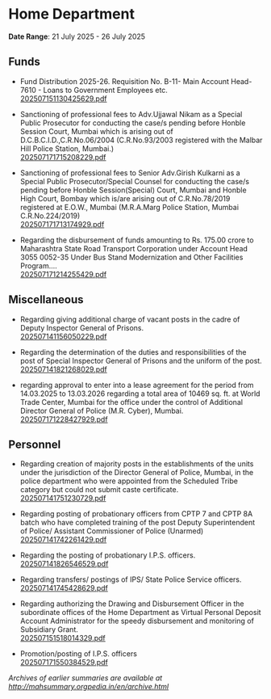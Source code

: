 # Home Department

**Date Range**: 21 July 2025 - 26 July 2025


## Funds
- Fund Distribution 2025-26. Requisition No. B-11- Main Account Head-7610 - Loans to Government Employees etc.\
  [202507151130425629.pdf](https://gr.maharashtra.gov.in/Site/Upload/Government%20Resolutions/English/202507151130425629.pdf)

- Sanctioning of professional fees to Adv.Ujjawal Nikam as a Special Public Prosecutor for conducting the case/s pending before Honble Session Court, Mumbai which is arising out of D.C.B.C.I.D.,C.R.No.06/2004 (C.R.No.93/2003 registered with the Malbar Hill Police Station, Mumbai.)\
  [202507171715208229.pdf](https://gr.maharashtra.gov.in/Site/Upload/Government%20Resolutions/English/202507171715208229.pdf)

- Sanctioning of professional fees to Senior Adv.Girish Kulkarni as a Special Public Prosecutor/Special Counsel for conducting the case/s pending before Honble Session(Special) Court, Mumbai and Honble High Court, Bombay which is/are arising out of C.R.No.78/2019 registered at E.O.W., Mumbai (M.R.A.Marg  Police Station, Mumbai C.R.No.224/2019)\
  [202507171713174929.pdf](https://gr.maharashtra.gov.in/Site/Upload/Government%20Resolutions/English/202507171713174929.pdf)

- Regarding the disbursement of funds amounting to Rs. 175.00 crore to Maharashtra State Road Transport Corporation under Account Head 3055 0052-35 Under Bus Stand Modernization and Other Facilities Program....\
  [202507171214255429.pdf](https://gr.maharashtra.gov.in/Site/Upload/Government%20Resolutions/English/202507171214255429.pdf)

## Miscellaneous
- Regarding giving additional charge of vacant posts in the cadre of Deputy Inspector General of Prisons.\
  [202507141156050229.pdf](https://gr.maharashtra.gov.in/Site/Upload/Government%20Resolutions/English/202507141156050229.pdf)

- Regarding the determination of the duties and responsibilities of the post of Special Inspector General of Prisons and the uniform of the post.\
  [202507141821268029.pdf](https://gr.maharashtra.gov.in/Site/Upload/Government%20Resolutions/English/202507141821268029.pdf)

- regarding approval to enter into a lease agreement for the period from 14.03.2025 to 13.03.2026 regarding a total area of 10469 sq. ft. at World Trade Center, Mumbai for the office under the control of Additional Director General of Police (M.R. Cyber), Mumbai.\
  [202507171228427929.pdf](https://gr.maharashtra.gov.in/Site/Upload/Government%20Resolutions/English/202507171228427929.pdf)

## Personnel
- Regarding creation of majority posts in the establishments of the units under the jurisdiction of the Director General of Police, Mumbai, in the police department who were appointed from the Scheduled Tribe category but could not submit caste certificate.\
  [202507141751230729.pdf](https://gr.maharashtra.gov.in/Site/Upload/Government%20Resolutions/English/202507141751230729.pdf)

- Regarding posting of probationary officers from CPTP 7 and CPTP 8A batch who have completed training of the post Deputy Superintendent of Police/ Assistant Commissioner of Police (Unarmed)\
  [202507141742261429.pdf](https://gr.maharashtra.gov.in/Site/Upload/Government%20Resolutions/English/202507141742261429.pdf)

- Regarding the posting of probationary I.P.S. officers.\
  [202507141826546529.pdf](https://gr.maharashtra.gov.in/Site/Upload/Government%20Resolutions/English/202507141826546529.pdf)

- Regarding transfers/ postings of IPS/ State Police Service officers.\
  [202507141745428629.pdf](https://gr.maharashtra.gov.in/Site/Upload/Government%20Resolutions/English/202507141745428629.pdf)

- Regarding authorizing the Drawing and Disbursement Officer in the subordinate offices of the Home Department as Virtual Personal Deposit Account Administrator for the speedy disbursement and monitoring of Subsidiary Grant.\
  [202507151518014329.pdf](https://gr.maharashtra.gov.in/Site/Upload/Government%20Resolutions/English/202507151518014329.pdf)

- Promotion/posting of I.P.S. officers\
  [202507171550384529.pdf](https://gr.maharashtra.gov.in/Site/Upload/Government%20Resolutions/English/202507171550384529.pdf)


*Archives of earlier summaries are available at http://mahsummary.orgpedia.in/en/archive.html*